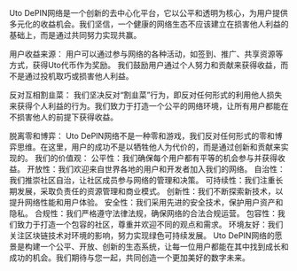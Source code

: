 Uto DePIN网络是一个创新的去中心化平台，它以公平和透明为核心，为用户提供多元化的收益机会。我们坚信，一个健康的网络生态不应该建立在损害他人利益的基础上，而是通过共同努力实现共赢。

用户收益来源：
用户可以通过参与网络的各种活动，如签到、推广、共享资源等方式，获得Uto代币作为奖励。
我们鼓励用户通过个人努力和贡献来获得收益，而不是通过投机取巧或损害他人利益。

反对互相割韭菜：
我们坚决反对“割韭菜”行为，即反对任何形式的利用他人损失来获得个人利益的行为。我们致力于打造一个公平的网络环境，让所有用户都能在不损害他人的前提下获得收益。

脱离零和博弈：
Uto DePIN网络不是一种零和游戏，我们反对任何形式的零和博弈思维。在这里，用户的成功不是以牺牲他人为代价的，而是通过创新和贡献来实现的。
我们的价值观：
公平性：我们确保每个用户都有平等的机会参与并获得收益。
开放性：我们欢迎来自世界各地的用户和开发者加入我们的网络。
自治性：我们推崇社区自治，让社区成员参与网络的管理和决策。
可持续性：我们注重长期发展，采取负责任的资源管理和商业模式。
创新性：我们不断探索新技术，以提升网络性能和用户体验。
安全性：我们采用先进的安全技术，保护用户资产和隐私。
合规性：我们严格遵守法律法规，确保网络的合法合规运营。
包容性：我们致力于打造一个包容的社区，尊重并欢迎不同的观点和需求。
环境友好：我们关注区块链技术对环境的影响，努力实现绿色可持续发展。
Uto DePIN网络的愿景是构建一个公平、开放、创新的生态系统，让每一位用户都能在其中找到成长和成功的机会。我们期待与您一起，共同创造一个更加美好的数字未来。

